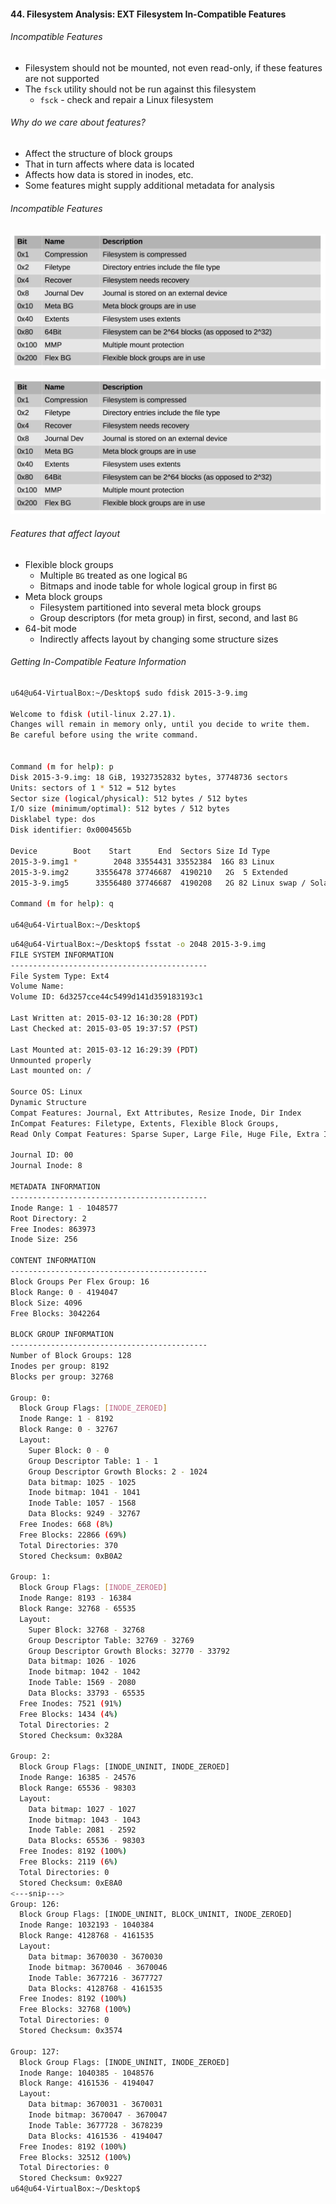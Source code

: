 #### 44. Filesystem Analysis: EXT Filesystem In-Compatible Features

###### Incompatible Features

- Filesystem should not be mounted, not even read-only, if these features are not supported
- The ```fsck``` utility should not be run against this filesystem
	- ```fsck``` - check and repair a Linux filesystem

###### Why do we care about features?

- Affect the structure of block groups
- That in turn affects where data is located 
- Affects how data is stored in inodes, etc.
- Some features might supply additional metadata for analysis

###### Incompatible Features

![Image of Incompatible](images/44/1.jpeg)

![Image of Incompatible](images/44/1.jpeg)

###### Features that affect layout

- Flexible block groups
	- Multiple ```BG``` treated as one logical ```BG```
	- Bitmaps and inode table for whole logical group in first ```BG```
- Meta block groups
	- Filesystem partitioned into several meta block groups
	- Group descriptors (for meta group) in first, second, and last ```BG```
- 64-bit mode
	- Indirectly affects layout by changing some structure sizes

###### Getting In-Compatible Feature Information

```sh
u64@u64-VirtualBox:~/Desktop$ sudo fdisk 2015-3-9.img

Welcome to fdisk (util-linux 2.27.1).
Changes will remain in memory only, until you decide to write them.
Be careful before using the write command.


Command (m for help): p
Disk 2015-3-9.img: 18 GiB, 19327352832 bytes, 37748736 sectors
Units: sectors of 1 * 512 = 512 bytes
Sector size (logical/physical): 512 bytes / 512 bytes
I/O size (minimum/optimal): 512 bytes / 512 bytes
Disklabel type: dos
Disk identifier: 0x0004565b

Device        Boot    Start      End  Sectors Size Id Type
2015-3-9.img1 *        2048 33554431 33552384  16G 83 Linux
2015-3-9.img2      33556478 37746687  4190210   2G  5 Extended
2015-3-9.img5      33556480 37746687  4190208   2G 82 Linux swap / Solaris

Command (m for help): q

u64@u64-VirtualBox:~/Desktop$
```

```sh
u64@u64-VirtualBox:~/Desktop$ fsstat -o 2048 2015-3-9.img
FILE SYSTEM INFORMATION
--------------------------------------------
File System Type: Ext4
Volume Name:
Volume ID: 6d3257cce44c5499d141d359183193c1

Last Written at: 2015-03-12 16:30:28 (PDT)
Last Checked at: 2015-03-05 19:37:57 (PST)

Last Mounted at: 2015-03-12 16:29:39 (PDT)
Unmounted properly
Last mounted on: /

Source OS: Linux
Dynamic Structure
Compat Features: Journal, Ext Attributes, Resize Inode, Dir Index
InCompat Features: Filetype, Extents, Flexible Block Groups,
Read Only Compat Features: Sparse Super, Large File, Huge File, Extra Inode Size

Journal ID: 00
Journal Inode: 8

METADATA INFORMATION
--------------------------------------------
Inode Range: 1 - 1048577
Root Directory: 2
Free Inodes: 863973
Inode Size: 256

CONTENT INFORMATION
--------------------------------------------
Block Groups Per Flex Group: 16
Block Range: 0 - 4194047
Block Size: 4096
Free Blocks: 3042264

BLOCK GROUP INFORMATION
--------------------------------------------
Number of Block Groups: 128
Inodes per group: 8192
Blocks per group: 32768

Group: 0:
  Block Group Flags: [INODE_ZEROED]
  Inode Range: 1 - 8192
  Block Range: 0 - 32767
  Layout:
    Super Block: 0 - 0
    Group Descriptor Table: 1 - 1
    Group Descriptor Growth Blocks: 2 - 1024
    Data bitmap: 1025 - 1025
    Inode bitmap: 1041 - 1041
    Inode Table: 1057 - 1568
    Data Blocks: 9249 - 32767
  Free Inodes: 668 (8%)
  Free Blocks: 22866 (69%)
  Total Directories: 370
  Stored Checksum: 0xB0A2

Group: 1:
  Block Group Flags: [INODE_ZEROED]
  Inode Range: 8193 - 16384
  Block Range: 32768 - 65535
  Layout:
    Super Block: 32768 - 32768
    Group Descriptor Table: 32769 - 32769
    Group Descriptor Growth Blocks: 32770 - 33792
    Data bitmap: 1026 - 1026
    Inode bitmap: 1042 - 1042
    Inode Table: 1569 - 2080
    Data Blocks: 33793 - 65535
  Free Inodes: 7521 (91%)
  Free Blocks: 1434 (4%)
  Total Directories: 2
  Stored Checksum: 0x328A

Group: 2:
  Block Group Flags: [INODE_UNINIT, INODE_ZEROED]
  Inode Range: 16385 - 24576
  Block Range: 65536 - 98303
  Layout:
    Data bitmap: 1027 - 1027
    Inode bitmap: 1043 - 1043
    Inode Table: 2081 - 2592
    Data Blocks: 65536 - 98303
  Free Inodes: 8192 (100%)
  Free Blocks: 2119 (6%)
  Total Directories: 0
  Stored Checksum: 0xE8A0
<---snip--->
Group: 126:
  Block Group Flags: [INODE_UNINIT, BLOCK_UNINIT, INODE_ZEROED]
  Inode Range: 1032193 - 1040384
  Block Range: 4128768 - 4161535
  Layout:
    Data bitmap: 3670030 - 3670030
    Inode bitmap: 3670046 - 3670046
    Inode Table: 3677216 - 3677727
    Data Blocks: 4128768 - 4161535
  Free Inodes: 8192 (100%)
  Free Blocks: 32768 (100%)
  Total Directories: 0
  Stored Checksum: 0x3574

Group: 127:
  Block Group Flags: [INODE_UNINIT, INODE_ZEROED]
  Inode Range: 1040385 - 1048576
  Block Range: 4161536 - 4194047
  Layout:
    Data bitmap: 3670031 - 3670031
    Inode bitmap: 3670047 - 3670047
    Inode Table: 3677728 - 3678239
    Data Blocks: 4161536 - 4194047
  Free Inodes: 8192 (100%)
  Free Blocks: 32512 (100%)
  Total Directories: 0
  Stored Checksum: 0x9227
u64@u64-VirtualBox:~/Desktop$
```